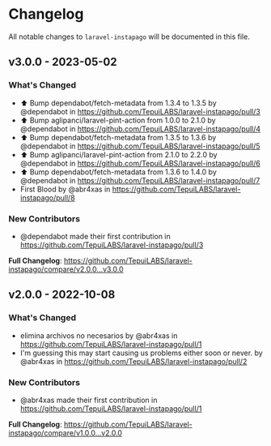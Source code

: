 # Changelog

All notable changes to `laravel-instapago` will be documented in this file.

## v3.0.0 - 2023-05-02

### What's Changed

- ⬆️ Bump dependabot/fetch-metadata from 1.3.4 to 1.3.5 by @dependabot in https://github.com/TepuiLABS/laravel-instapago/pull/3
- ⬆️ Bump aglipanci/laravel-pint-action from 1.0.0 to 2.1.0 by @dependabot in https://github.com/TepuiLABS/laravel-instapago/pull/4
- ⬆️ Bump dependabot/fetch-metadata from 1.3.5 to 1.3.6 by @dependabot in https://github.com/TepuiLABS/laravel-instapago/pull/5
- ⬆️ Bump aglipanci/laravel-pint-action from 2.1.0 to 2.2.0 by @dependabot in https://github.com/TepuiLABS/laravel-instapago/pull/6
- ⬆️ Bump dependabot/fetch-metadata from 1.3.6 to 1.4.0 by @dependabot in https://github.com/TepuiLABS/laravel-instapago/pull/7
- First Blood by @abr4xas in https://github.com/TepuiLABS/laravel-instapago/pull/8

### New Contributors

- @dependabot made their first contribution in https://github.com/TepuiLABS/laravel-instapago/pull/3

**Full Changelog**: https://github.com/TepuiLABS/laravel-instapago/compare/v2.0.0...v3.0.0

## v2.0.0 - 2022-10-08

### What's Changed

- elimina archivos no necesarios by @abr4xas in https://github.com/TepuiLABS/laravel-instapago/pull/1
- I'm guessing this may start causing us problems either soon or never. by @abr4xas in https://github.com/TepuiLABS/laravel-instapago/pull/2

### New Contributors

- @abr4xas made their first contribution in https://github.com/TepuiLABS/laravel-instapago/pull/1

**Full Changelog**: https://github.com/TepuiLABS/laravel-instapago/compare/v1.0.0...v2.0.0
